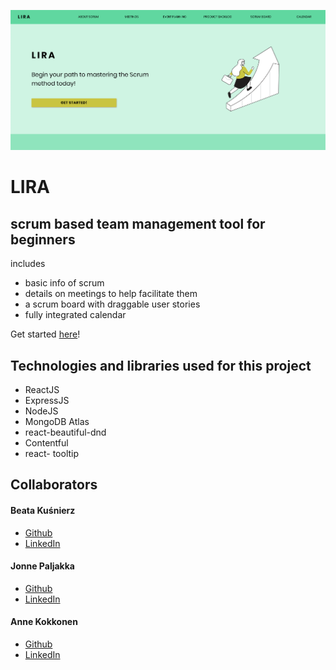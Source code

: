 
![LIRA](lira_landing.png)

# LIRA
## scrum based team management tool for beginners

includes 
- basic info of scrum
- details on meetings to help facilitate them
- a scrum board with draggable user stories
- fully integrated calendar

Get started [here](https://scrum-team-management-app.herokuapp.com)!

## Technologies and libraries used for this project
- ReactJS
- ExpressJS
- NodeJS
- MongoDB Atlas
- react-beautiful-dnd
- Contentful
- react- tooltip

## Collaborators

#### Beata Kuśnierz
- [Github](https://github.com/bea94k)
- [LinkedIn](https://www.linkedin.com/in/beatakusnierz94)
#### Jonne Paljakka
- [Github](https://github.com/jpaljakka)
- [LinkedIn](https://www.linkedin.com/in/jonne-p-b48632112)
#### Anne Kokkonen
- [Github](https://github.com/nefarious-onion)
- [LinkedIn](https://www.linkedin.com/in/anne-kokkonen-b913a11a0/)